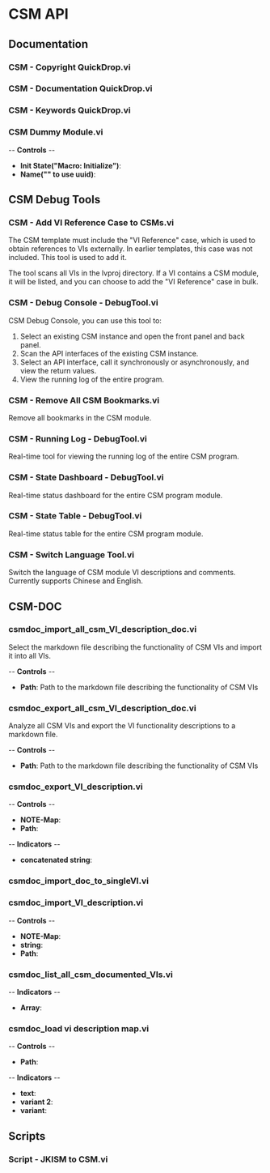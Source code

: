 # CSM API

## Documentation

### CSM - Copyright QuickDrop.vi

### CSM - Documentation QuickDrop.vi

### CSM - Keywords QuickDrop.vi

### CSM Dummy Module.vi

-- <b>Controls</b> --
- <b>Init State("Macro: Initialize")</b>:
- <b>Name("" to use uuid)</b>:

## CSM Debug Tools

### CSM - Add VI Reference Case to CSMs.vi

The CSM template must include the "VI Reference" case, which is used to obtain references to VIs externally. In earlier templates, this case was not included. This tool is used to add it.

The tool scans all VIs in the lvproj directory. If a VI contains a CSM module, it will be listed, and you can choose to add the "VI Reference" case in bulk.

### CSM - Debug Console - DebugTool.vi

CSM Debug Console, you can use this tool to:

1. Select an existing CSM instance and open the front panel and back panel.
2. Scan the API interfaces of the existing CSM instance.
3. Select an API interface, call it synchronously or asynchronously, and view the return values.
4. View the running log of the entire program.

### CSM - Remove All CSM Bookmarks.vi

Remove all bookmarks in the CSM module.

### CSM - Running Log - DebugTool.vi

Real-time tool for viewing the running log of the entire CSM program.

### CSM - State Dashboard - DebugTool.vi

Real-time status dashboard for the entire CSM program module.

### CSM - State Table - DebugTool.vi

<In Development> Real-time status table for the entire CSM program module.

### CSM - Switch Language Tool.vi

Switch the language of CSM module VI descriptions and comments. Currently supports Chinese and English.

## CSM-DOC

### csmdoc_import_all_csm_VI_description_doc.vi

Select the markdown file describing the functionality of CSM VIs and import it into all VIs.

-- <b>Controls</b> --
- <b>Path</b>: Path to the markdown file describing the functionality of CSM VIs

### csmdoc_export_all_csm_VI_description_doc.vi

Analyze all CSM VIs and export the VI functionality descriptions to a markdown file.

-- <b>Controls</b> --
- <b>Path</b>: Path to the markdown file describing the functionality of CSM VIs

### csmdoc_export_VI_description.vi

-- <b>Controls</b> --
- <b>NOTE-Map</b>:
- <b>Path</b>:

-- <b>Indicators</b> --
- <b>concatenated string</b>:

### csmdoc_import_doc_to_singleVI.vi

### csmdoc_import_VI_description.vi

-- <b>Controls</b> --
- <b>NOTE-Map</b>:
- <b>string</b>:
- <b>Path</b>:

### csmdoc_list_all_csm_documented_VIs.vi

-- <b>Indicators</b> --
- <b>Array</b>:

### csmdoc_load vi description map.vi

-- <b>Controls</b> --
- <b>Path</b>:

-- <b>Indicators</b> --
- <b>text</b>:
- <b>variant 2</b>:
- <b>variant</b>:

## Scripts

### Script - JKISM to CSM.vi
